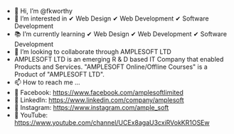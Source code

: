 - 👋 Hi, I’m @fkworthy
- 👀 I’m interested in ✔ Web Design ✔ Web Development ✔ Software Development
- 📚 I’m currently learning ✔ Web Design ✔ Web Development ✔ Software Development 
- 💞️ I’m looking to collaborate through AMPLESOFT LTD
- AMPLESOFT LTD is an emerging R & D based IT Company that enabled Products and Services.
"AMPLESOFT Online/Offline Courses" is a Product of "AMPLESOFT LTD".
- 📫 How to reach me ...
- 🔗 Facebook: https://www.facebook.com/amplesoftlimited
- 🔗 LinkedIn: https://www.linkedin.com/company/amplesoft
- 🔗 Instagram: https://www.instagram.com/ample_soft
- 🔗 YouTube: https://www.youtube.com/channel/UCEx8agaU3cxiRVokKR1OSEw
<!---
fkworthy/fkworthy is a ✨ special ✨ repository because its `README.md` (this file) appears on your GitHub profile.
You can click the Preview link to take a look at your changes.
--->
